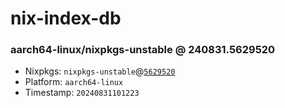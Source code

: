 # nix-index-db
### aarch64-linux/nixpkgs-unstable @ 240831.5629520
- Nixpkgs: `nixpkgs-unstable`@[`5629520`](https://github.com/NixOS/nixpkgs/commit/5629520edecb69630a3f4d17d3d33fc96c13f6fe)
- Platform: `aarch64-linux`
- Timestamp: `20240831101223`
